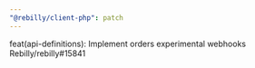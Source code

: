 ```yaml
---
"@rebilly/client-php": patch
---
```


feat(api-definitions): Implement orders experimental webhooks Rebilly/rebilly#15841
